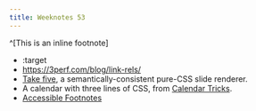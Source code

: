 ```yaml
---
title: Weeknotes 53
---
```

^[This is an inline footnote]

- :target
- https://3perf.com/blog/link-rels/
- [Take five](https://madmurphy.github.io/takefive.css/), a semantically-consistent pure-CSS slide renderer.
- A calendar with three lines of CSS, from [Calendar Tricks](https://calendartricks.com/a-calendar-in-three-lines-of-css/).
- [Accessible Footnotes](https://www.sitepoint.com/accessible-footnotes-css/)
 
